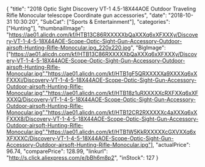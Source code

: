 {
	"title": "2018 Optic Sight Discovery VT-1 4.5-18X44AOE Outdoor Traveling Rifle Monocular telescope Coordinate gun accessories",
	"date": "2018-10-31 10:30:20",
	"SubCat": ["Sports & Entertainment"],
	"categories": ["Hunting"],
	"thumbnailImage": "https://ae01.alicdn.com/kf/HTB13C86RXXXXXbQaXXXq6xXFXXXy/Discovery-VT-1-4-5-18X44AOE-Scope-Optic-Sight-Gun-Accessory-Outdoor-airsoft-Hunting-Rifle-Monocular.jpg_220x220.jpg",
	"BigImage": ["https://ae01.alicdn.com/kf/HTB13C86RXXXXXbQaXXXq6xXFXXXy/Discovery-VT-1-4-5-18X44AOE-Scope-Optic-Sight-Gun-Accessory-Outdoor-airsoft-Hunting-Rifle-Monocular.jpg","https://ae01.alicdn.com/kf/HTB1gF5QRXXXXXa9XXXXq6xXFXXXi/Discovery-VT-1-4-5-18X44AOE-Scope-Optic-Sight-Gun-Accessory-Outdoor-airsoft-Hunting-Rifle-Monocular.jpg","https://ae01.alicdn.com/kf/HTB18z1uRXXXXXcRXFXXq6xXFXXXQ/Discovery-VT-1-4-5-18X44AOE-Scope-Optic-Sight-Gun-Accessory-Outdoor-airsoft-Hunting-Rifle-Monocular.jpg","https://ae01.alicdn.com/kf/HTB12CR2RXXXXXc4aXXXq6xXFXXX8/Discovery-VT-1-4-5-18X44AOE-Scope-Optic-Sight-Gun-Accessory-Outdoor-airsoft-Hunting-Rifle-Monocular.jpg","https://ae01.alicdn.com/kf/HTB1W5KkRXXXXXcGXVXXq6xXFXXXC/Discovery-VT-1-4-5-18X44AOE-Scope-Optic-Sight-Gun-Accessory-Outdoor-airsoft-Hunting-Rifle-Monocular.jpg"],
	"actualPrice": 96.74,
	"comparePrice": 128.99,
	"linkurl": "http://s.click.aliexpress.com/e/bBh6m8p2",
	"inStock": 127
}
